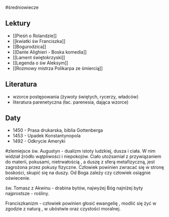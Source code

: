 #średniowiecze

## Lektury
- [[Pieśń o Rolandzie]]
- [[kwiatki św Franciszka]]
- [[Bogurodzica]]
- [[Dante Alighieri - Boska komedia]]
- [[Lament świętokrzyski]]
- [[Legenda o św Aleksym]]
- [[Rozmowy mistrza Polikarpa ze śmiercią]]
## Literatura
- wzorce postępowania (żywoty świętych, rycerzy, władców)
- literatura parenetyczna (łac. parenesia, dająca wzorce)

## Daty
- 1450 - Prasa drukarska, biblia Gottenberga
- 1453 - Upadek Konstantynopola
- 1492 - Odkrycie Ameryki



#zlemiejsce
św. Augustyn - dualizm istoty ludzkiej, dusza i ciała. W nim widział źródło wątpliwości i niepokojów. Ciało utożsamiał z przywiązaniem do materii, pokusami, nietrwałością , a duszę z sferą metafizyczną, jest zagrożona przez pokusy fizyczne. Człowiek powinien zwracać się w stronę boskości, skupić się na duszy. Od Boga zależy czy człowiek osiągnie oświecenie.

św. Tomasz z Akwinu - drabina bytów, najwyżej Bóg najniżej byty najprostsze - rośliny.

Franciszkanizm - człowiek powinien głosić ewangelię , modlić się żyć w zgodzie z naturą , w ubóstwie oraz czystości moralnej.

